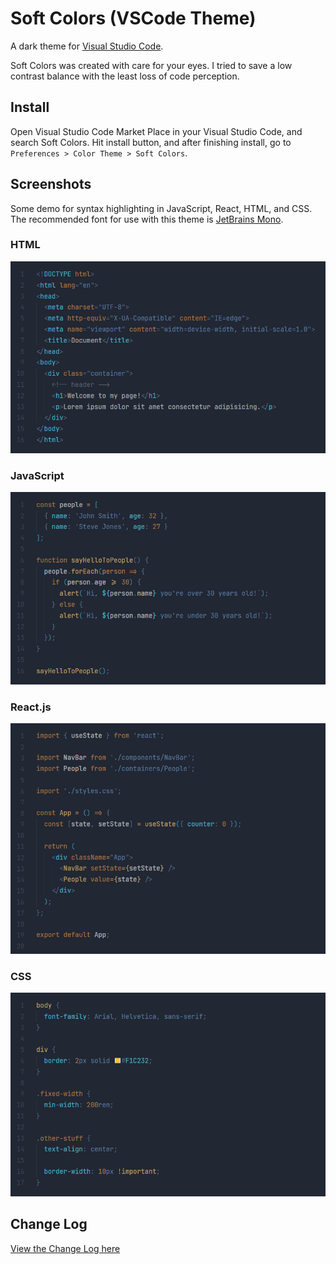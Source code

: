 # Soft Colors (VSCode Theme)

A dark theme for [Visual Studio Code](http://code.visualstudio.com).

Soft Colors was created with care for your eyes.
I tried to save a low contrast balance with the least loss of code perception.

## Install

Open Visual Studio Code Market Place in your Visual Studio Code, and search Soft Colors. Hit install button, and after finishing install, go to ```Preferences > Color Theme > Soft Colors```.

## Screenshots

Some demo for syntax highlighting in JavaScript, React, HTML, and CSS. The recommended font for use with this theme is [JetBrains Mono](https://www.jetbrains.com/lp/mono/).

### HTML

![ScreenshotHTML](./assets/html.png)

### JavaScript

![ScreenshotJavaScript](./assets/js.png)

### React.js

![ScreenshotReact](./assets/react.png)

### CSS

![ScreenshotCSS](./assets/css.png)

## Change Log

[View the Change Log here](https://github.com/victorlitvinenko/vscode-soft-colors/blob/master/CHANGELOG.md)
